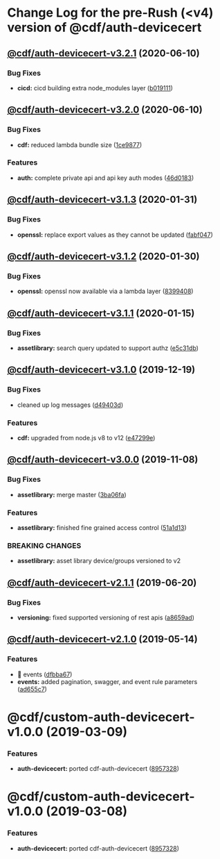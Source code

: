 # Change Log for the pre-Rush (<v4) version of @cdf/auth-devicecert

## [@cdf/auth-devicecert-v3.2.1](@cdf/auth-devicecert-v3.2.0...@cdf/auth-devicecert-v3.2.1) (2020-06-10)

### Bug Fixes

- **cicd:** cicd building extra node_modules layer ([b019111](b019111adadea7bac04ed3aaa35254c3137615e0))

## [@cdf/auth-devicecert-v3.2.0](@cdf/auth-devicecert-v3.1.3...@cdf/auth-devicecert-v3.2.0) (2020-06-10)

### Bug Fixes

- **cdf:** reduced lambda bundle size ([1ce9877](1ce9877878831dac78b00ddbc5589cadead19d53))

### Features

- **auth:** complete private api and api key auth modes ([46d0183](46d0183e779e21a7ad39e879481b369bec2d060f))

## [@cdf/auth-devicecert-v3.1.3](@cdf/auth-devicecert-v3.1.2...@cdf/auth-devicecert-v3.1.3) (2020-01-31)

### Bug Fixes

- **openssl:** replace export values as they cannot be updated ([fabf047](fabf047016b3c57b3bf56108fc9a6ce9fbeb44e5))

## [@cdf/auth-devicecert-v3.1.2](@cdf/auth-devicecert-v3.1.1...@cdf/auth-devicecert-v3.1.2) (2020-01-30)

### Bug Fixes

- **openssl:** openssl now available via a lambda layer ([8399408](8399408649b2a8f3074500c1ae43844dd3f5147a))

## [@cdf/auth-devicecert-v3.1.1](@cdf/auth-devicecert-v3.1.0...@cdf/auth-devicecert-v3.1.1) (2020-01-15)

### Bug Fixes

- **assetlibrary:** search query updated to support authz ([e5c31db](e5c31db609841406d98733e62e3ed93073ffbb1f))

## [@cdf/auth-devicecert-v3.1.0](@cdf/auth-devicecert-v3.0.0...@cdf/auth-devicecert-v3.1.0) (2019-12-19)

### Bug Fixes

- cleaned up log messages ([d49403d](d49403d11f3f73ea8c5ce061bfa790ec40cd8c13))

### Features

- **cdf:** upgraded from node.js v8 to v12 ([e47299e](e47299ee399acf6554a0845048c4fed99251c2b1))

## [@cdf/auth-devicecert-v3.0.0](@cdf/auth-devicecert-v2.1.1...@cdf/auth-devicecert-v3.0.0) (2019-11-08)

### Bug Fixes

- **assetlibrary:** merge master ([3ba06fa](3ba06fa9fc5b264ceaed0f97ccf45fab97d57a08))

### Features

- **assetlibrary:** finished fine grained access control ([51a1d13](51a1d134ec48be2d62edc575998752ff866230bf))

### BREAKING CHANGES

- **assetlibrary:** asset library device/groups versioned to v2

## [@cdf/auth-devicecert-v2.1.1](@cdf/auth-devicecert-v2.1.0...@cdf/auth-devicecert-v2.1.1) (2019-06-20)

### Bug Fixes

- **versioning:** fixed supported versioning of rest apis ([a8659ad](a8659ad))

## [@cdf/auth-devicecert-v2.1.0](@cdf/auth-devicecert-v2.0.0...@cdf/auth-devicecert-v2.1.0) (2019-05-14)

### Features

- 🎸 events ([dfbba67](dfbba67))
- **events:** added pagination, swagger, and event rule parameters ([ad655c7](ad655c7))

# @cdf/custom-auth-devicecert-v1.0.0 (2019-03-09)

### Features

- **auth-devicecert:** ported cdf-auth-devicecert ([8957328](8957328))

# @cdf/custom-auth-devicecert-v1.0.0 (2019-03-08)

### Features

- **auth-devicecert:** ported cdf-auth-devicecert ([8957328](8957328))
